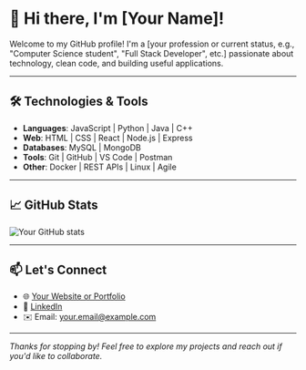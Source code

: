 # 👋 Hi there, I'm [Your Name]!

Welcome to my GitHub profile! I'm a [your profession or current status, e.g., "Computer Science student", "Full Stack Developer", etc.] passionate about technology, clean code, and building useful applications.

---

## 🛠️ Technologies & Tools
- **Languages**: JavaScript | Python | Java | C++
- **Web**: HTML | CSS | React | Node.js | Express
- **Databases**: MySQL | MongoDB
- **Tools**: Git | GitHub | VS Code | Postman
- **Other**: Docker | REST APIs | Linux | Agile

---

## 📈 GitHub Stats

![Your GitHub stats](https://github-readme-stats.vercel.app/api?username=your-username&show_icons=true&hide_title=true&hide=contribs&count_private=true&theme=default)

---

## 📫 Let's Connect
- 🌐 [Your Website or Portfolio](https://yourwebsite.com)
- 💼 [LinkedIn](https://linkedin.com/in/yourusername)
- ✉️ Email: your.email@example.com

---

_Thanks for stopping by! Feel free to explore my projects and reach out if you'd like to collaborate._
